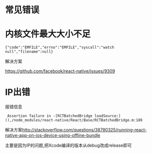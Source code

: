 # 常见错误

# 内核文件最大大小不足

```
{"code":"EMFILE","errno":"EMFILE","syscall":"watch null","filename":null}
```

解决方案

https://github.com/facebook/react-native/issues/9309

# IP出错

报错信息

```
 Assertion failure in -[RCTBatchedBridge loadSource:](),/node_modules/react-native/React/Base/RCTBatchedBridge.m:189
 ```
 
 解决方案<http://stackoverflow.com/questions/38780325/running-react-native-app-on-ios-device-using-offline-bundle>
 
 主要是因为IP的问题,把Xcode编译的版本从debug改成release即可